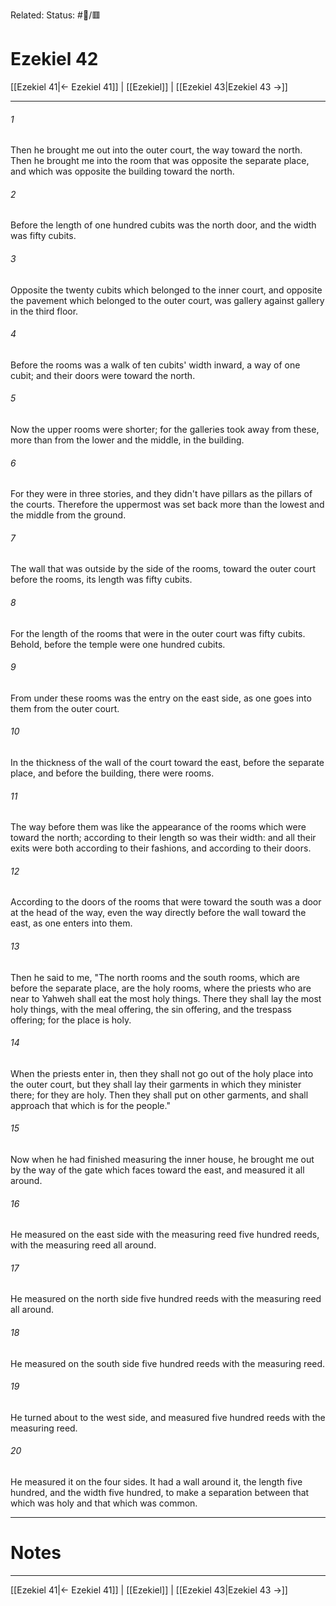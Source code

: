 Related:
Status: #📖/🟥
# Ezekiel 42

[[Ezekiel 41|← Ezekiel 41]] | [[Ezekiel]] | [[Ezekiel 43|Ezekiel 43 →]]
***



###### 1 
Then he brought me out into the outer court, the way toward the north. Then he brought me into the room that was opposite the separate place, and which was opposite the building toward the north. 

###### 2 
Before the length of one hundred cubits was the north door, and the width was fifty cubits. 

###### 3 
Opposite the twenty cubits which belonged to the inner court, and opposite the pavement which belonged to the outer court, was gallery against gallery in the third floor. 

###### 4 
Before the rooms was a walk of ten cubits' width inward, a way of one cubit; and their doors were toward the north. 

###### 5 
Now the upper rooms were shorter; for the galleries took away from these, more than from the lower and the middle, in the building. 

###### 6 
For they were in three stories, and they didn't have pillars as the pillars of the courts. Therefore the uppermost was set back more than the lowest and the middle from the ground. 

###### 7 
The wall that was outside by the side of the rooms, toward the outer court before the rooms, its length was fifty cubits. 

###### 8 
For the length of the rooms that were in the outer court was fifty cubits. Behold, before the temple were one hundred cubits. 

###### 9 
From under these rooms was the entry on the east side, as one goes into them from the outer court. 

###### 10 
In the thickness of the wall of the court toward the east, before the separate place, and before the building, there were rooms. 

###### 11 
The way before them was like the appearance of the rooms which were toward the north; according to their length so was their width: and all their exits were both according to their fashions, and according to their doors. 

###### 12 
According to the doors of the rooms that were toward the south was a door at the head of the way, even the way directly before the wall toward the east, as one enters into them. 

###### 13 
Then he said to me, "The north rooms and the south rooms, which are before the separate place, are the holy rooms, where the priests who are near to Yahweh shall eat the most holy things. There they shall lay the most holy things, with the meal offering, the sin offering, and the trespass offering; for the place is holy. 

###### 14 
When the priests enter in, then they shall not go out of the holy place into the outer court, but they shall lay their garments in which they minister there; for they are holy. Then they shall put on other garments, and shall approach that which is for the people." 

###### 15 
Now when he had finished measuring the inner house, he brought me out by the way of the gate which faces toward the east, and measured it all around. 

###### 16 
He measured on the east side with the measuring reed five hundred reeds, with the measuring reed all around. 

###### 17 
He measured on the north side five hundred reeds with the measuring reed all around. 

###### 18 
He measured on the south side five hundred reeds with the measuring reed. 

###### 19 
He turned about to the west side, and measured five hundred reeds with the measuring reed. 

###### 20 
He measured it on the four sides. It had a wall around it, the length five hundred, and the width five hundred, to make a separation between that which was holy and that which was common.

---
# Notes


***
[[Ezekiel 41|← Ezekiel 41]] | [[Ezekiel]] | [[Ezekiel 43|Ezekiel 43 →]]
